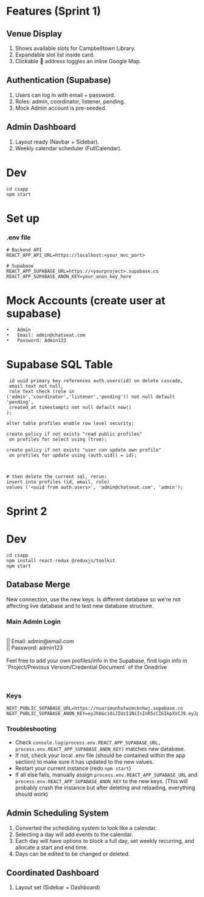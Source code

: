# Features (Sprint 1)
## Venue Display
1. Shows available slots for Campbelltown Library.
2. Expandable slot list inside card.
3. Clickable 📍 address toggles an inline Google Map.

## Authentication (Supabase)
1. Users can log in with email + password.
2. Roles: admin, coordinator, listener, pending.
3. Mock Admin account is pre-seeded.

## Admin Dashboard
1. Layout ready (Navbar + Sidebar).
2. Weekly calendar scheduler (FullCalendar).

# Dev
```
cd csapp
npm start

```
# Set up
### .env file 

```
# Backend API
REACT_APP_API_URL=https://localhost:<your_mvc_port>

# Supabase
REACT_APP_SUPABASE_URL=https://<yourproject>.supabase.co
REACT_APP_SUPABASE_ANON_KEY=your_anon_key_here
```

# Mock Accounts (create user at supabase)
	•	Admin
	•	Email: admin@chatseat.com
	•	Password: Admin123

 # Supabase SQL Table
 ``` create table if not exists profiles (
  id uuid primary key references auth.users(id) on delete cascade,
  email text not null,
  role text check (role in ('admin','coordinator','listener','pending')) not null default 'pending',
  created_at timestamptz not null default now()
);

alter table profiles enable row level security;

create policy if not exists "read public profiles"
  on profiles for select using (true);

create policy if not exists "user can update own profile"
  on profiles for update using (auth.uid() = id);



# then delete the current sql, rerun: 
insert into profiles (id, email, role)
values ('<uuid from auth.users>', 'admin@chatseat.com', 'admin');
```

# Sprint 2
# Dev
```
cd csapp
npm install react-redux @reduxjs/toolkit
npm start

```
## Database Merge
New connection, use the new keys. Is different database so we're not affecting live database and to test new database structure.

### Main Admin Login 
<br/>
|| Email: admin@email.com 
<br/>
|| Password: admin123
<br/> <br/>
Feel free to add your own profiles/info in the Supabase, find login info in `Project/Previous Version/Credential Document` of the Onedrive
<br/> <br/> <br/>

### Keys
```
NEXT_PUBLIC_SUPABASE_URL=https://nuarimunhutwzmcknhwj.supabase.co
NEXT_PUBLIC_SUPABASE_ANON_KEY=eyJhbGciOiJIUzI1NiIsInR5cCI6IkpXVCJ9.eyJpc3MiOiJzdXBhYmFzZSIsInJlZiI6Im51YXJpbXVuaHV0d3ptY2tuaHdqIiwicm9sZSI6ImFub24iLCJpYXQiOjE3NTU2NTk2MjIsImV4cCI6MjA3MTIzNTYyMn0.fwdTA0n_vSrT_kUqlExIPdDpPrHo_fRIkOUcd5aHi0c
```

### Troubleshooting
- Check ``` console.log(process.env.REACT_APP_SUPABASE_URL, process.env.REACT_APP_SUPABASE_ANON_KEY) ``` matches new database. 
- If not, check your local .env file (should be contained within the app section) to make sure it has updated to the new values. 
- Restart your current instance (redo ```npm start```) 
- If all else fails, manually assign ```process.env.REACT_APP_SUPABASE_URL``` and ```process.env.REACT_APP_SUPABASE_ANON_KEY``` to the new keys. (This will probably crash the instance but after deleting and reloading, everything should work)

## Admin Scheduling System
1. Converted the scheduling system to look like a calendar.
2. Selecting a day will add events to the calendar.
3. Each day will have options to block a full day, set weekly recurring, and allocate a start and end time.
4. Days can be edited to be changed or deleted.

## Coordinated Dashboard
1. Layout set (Sidebar + Dashboard)
